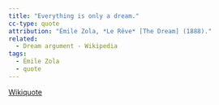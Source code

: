 ```yaml
---
title: "Everything is only a dream."
cc-type: quote
attribution: "Émile Zola, *Le Rêve* [The Dream] (1888)."
related:
  - Dream argument - Wikipedia
tags:
  - Émile Zola
  - quote
---
```

[Wikiquote](https://en.wikiquote.org/wiki/%C3%89mile_Zola)